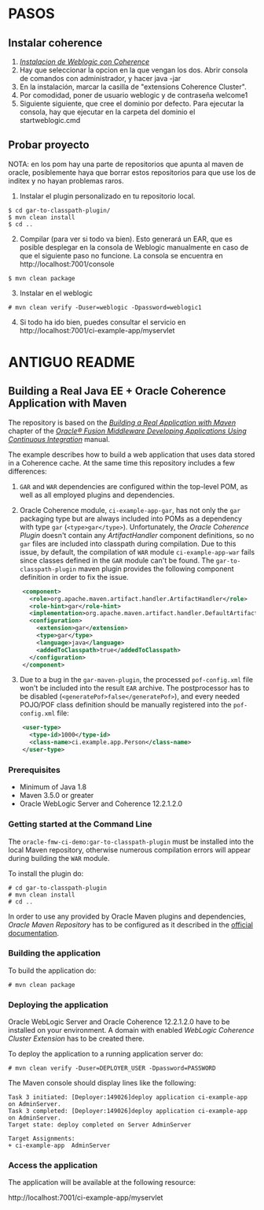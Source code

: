 # PASOS

## Instalar coherence

1. [_Instalacion de Weblogic con Coherence_][instalacion-coherence]
2. Hay que seleccionar la opcion en la que vengan los dos. Abrir consola de comandos con administrador, y hacer java -jar <jar descargado>
3. En la instalación, marcar la casilla de "extensions Coherence Cluster".
4. Por comodidad, poner de usuario weblogic y de contraseña welcome1
5. Siguiente siguiente, que cree el dominio por defecto. Para ejecutar la consola, hay que ejecutar en la carpeta del dominio el startweblogic.cmd

## Probar proyecto
NOTA: en los pom hay una parte de repositorios que apunta al maven de oracle, posiblemente haya que borrar estos repositorios para que use los de inditex y no hayan problemas raros.

1. Instalar el plugin personalizado en tu repositorio local.

```
$ cd gar-to-classpath-plugin/
$ mvn clean install
$ cd ..
```

2. Compilar (para ver si todo va bien). Esto generará un EAR, que es posible desplegar en la consola de Weblogic manualmente en caso de que el siguiente paso no funcione. La consola se encuentra en http://localhost:7001/console

```
$ mvn clean package
```

3. Instalar en el weblogic

```
# mvn clean verify -Duser=weblogic -Dpassword=weblogic1
```

4. Si todo ha ido bien, puedes consultar el servicio en http://localhost:7001/ci-example-app/myservlet


# ANTIGUO README

## Building a Real Java EE + Oracle Coherence Application with Maven

The repository is based on the 
[_Building a Real Application with Maven_][real-application-chapter] chapter of the 
[_Oracle® Fusion Middleware Developing Applications Using Continuous Integration_][ci-manual] manual.

The example describes how to build a web application that uses data stored in a Coherence cache. At the same time this repository 
includes a few differences:

1. `GAR` and `WAR` dependencies are configured within the top-level POM, as well as all employed plugins and dependencies. 

2. Oracle Coherence module, `ci-example-app-gar`, has not only the `gar` packaging type but are always included into POMs as 
a dependency with type `gar` (`<type>gar</type>`). Unfortunately, the _Oracle Coherence Plugin_ doesn't contain any 
_ArtifactHandler_ component definitions, so no `gar` files are included into classpath during compilation. Due to this issue, 
by default, the compilation of `WAR` module `ci-example-app-war` fails since classes defined in the `GAR` module can't be found. 
The `gar-to-classpath-plugin` maven plugin provides the following component definition in order to fix the issue.

```xml
    <component>
      <role>org.apache.maven.artifact.handler.ArtifactHandler</role>
      <role-hint>gar</role-hint>
      <implementation>org.apache.maven.artifact.handler.DefaultArtifactHandler</implementation>
      <configuration>
        <extension>gar</extension>
        <type>gar</type>
        <language>java</language>
        <addedToClasspath>true</addedToClasspath>
      </configuration>
    </component>
```

3. Due to a bug in the `gar-maven-plugin`, the processed `pof-config.xml` file won't be included into the result `EAR` archive. 
The postprocessor has to be disabled (`<generatePof>false</generatePof>`), and every needed POJO/POF class definition should 
be manually registered into the `pof-config.xml` file:

```xml
    <user-type>
      <type-id>1000</type-id>
      <class-name>ci.example.app.Person</class-name>
    </user-type>
```

### Prerequisites

- Minimum of Java 1.8
- Maven 3.5.0 or greater
- Oracle WebLogic Server and Coherence 12.2.1.2.0

### Getting started at the Command Line

The `oracle-fmw-ci-demo:gar-to-classpath-plugin` must be installed into the local Maven repository, otherwise numerous compilation 
errors will appear during building the `WAR` module.

To install the plugin do:

```
# cd gar-to-classpath-plugin
# mvn clean install
# cd ..
```

In order to use any provided by Oracle Maven plugins and dependencies, _Oracle Maven Repository_ has to be configured
as it described in the [official documentation][oracle-maven-repo-manual].

### Building the application

To build the application do:

```
# mvn clean package
```

### Deploying the application

Oracle WebLogic Server and Oracle Coherence 12.2.1.2.0 have to be installed on your environment. A domain with enabled 
_WebLogic Coherence Cluster Extension_ has to be created there.

To deploy the application to a running application server do:

```
# mvn clean verify -Duser=DEPLOYER_USER -Dpassword=PASSWORD
```

The Maven console should display lines like the following:

```
Task 3 initiated: [Deployer:149026]deploy application ci-example-app on AdminServer.
Task 3 completed: [Deployer:149026]deploy application ci-example-app on AdminServer.
Target state: deploy completed on Server AdminServer

Target Assignments:
+ ci-example-app  AdminServer
```

### Access the application

The application will be available at the following resource:

http://localhost:7001/ci-example-app/myservlet

[ci-manual]: https://docs.oracle.com/middleware/1221/core/MAVEN/toc.htm
[real-application-chapter]: https://docs.oracle.com/middleware/1221/core/MAVEN/real_app.htm#MAVEN8917
[oracle-maven-repo-manual]: http://docs.oracle.com/middleware/1221/core/MAVEN/config_maven_repo.htm#CACJADFE
[instalacion-coherence]: https://www.oracle.com/technetwork/middleware/coherence/downloads/index.html
